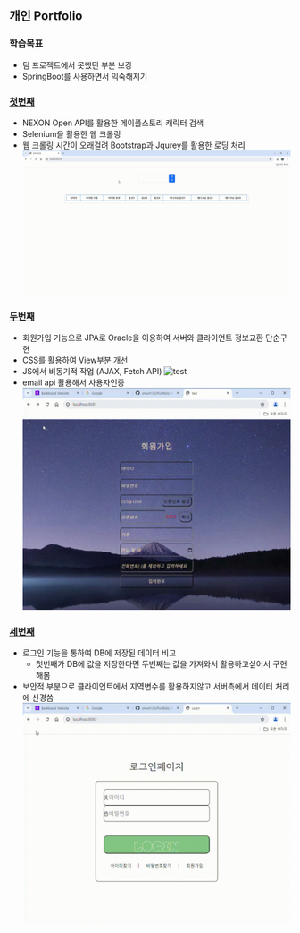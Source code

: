 ## 개인 Portfolio
### 학습목표
- 팀 프로젝트에서 못했던 부분 보강
- SpringBoot를 사용하면서 익숙해지기

### [첫번째](https://github.com/simwh123/Portfolio/tree/master/spring)
- NEXON Open API를 활용한 메이플스토리 캐릭터 검색
- Selenium을 활용한 웹 크롤링
- 웹 크롤링 시간이 오래걸려 Bootstrap과 Jqurey를 활용한 로딩 처리
![maple](https://github.com/simwh123/Portfolio/blob/master/gif/%EC%BA%90%EB%A6%AD%ED%84%B0%EC%A1%B0%ED%9A%8C-Chrome-2024-07-18-21-13-17.gif)

### [두번째](https://github.com/simwh123/Portfolio/tree/master/first/src/main/java/com/demo03/demo03)
- 회원가입 기능으로 JPA로 Oracle을 이용하여 서버와 클라이언트 정보교환 단순구현
- CSS를 활용하여 View부분 개선
- JS에서 비동기적 작업 (AJAX, Fetch API)
![test](https://github.com/simwh123/Portfolio/blob/master/gif/test.gif)
- email api 활용해서 사용자인증
![success](https://github.com/simwh123/Portfolio/blob/master/gif/%EC%9D%B8%EC%A6%9D%EB%B2%88%ED%98%B8-%ED%85%8C%EC%8A%A4%ED%8A%B8.gif)


### [세번째](https://github.com/simwh123/Portfolio/tree/master/second/src/main/java/com/second/second)
- 로그인 기능을 통하여 DB에 저장된 데이터 비교
  - 첫번째가 DB에 값을 저장한다면 두번째는 값을 가져와서 활용하고싶어서 구현해봄
- 보안적 부분으로 클라이언트에서 지역변수를 활용하지않고 서버측에서 데이터 처리에 신경씀 
![Login](https://github.com/simwh123/Portfolio/blob/master/gif/Login.gif)

